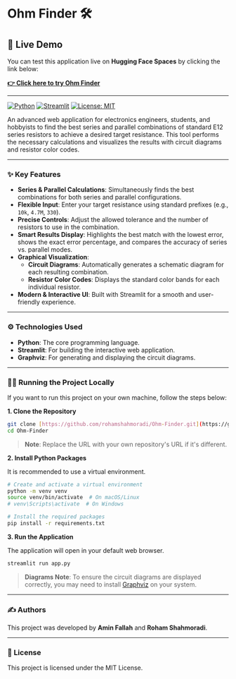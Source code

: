 # Ohm Finder 🛠️

## 🚀 Live Demo

You can test this application live on **Hugging Face Spaces** by clicking the link below:

**[👉 Click here to try Ohm Finder](https://huggingface.co/spaces/rohamshahmoradi/Ohm-Finder)**

---

[![Python](https://img.shields.io/badge/Python-3.7%2B-blue?style=for-the-badge&logo=python)](https://www.python.org/)
[![Streamlit](https://img.shields.io/badge/Streamlit-1.30%2B-red?style=for-the-badge&logo=streamlit)](https://streamlit.io/)
[![License: MIT](https://img.shields.io/badge/License-MIT-green.svg?style=for-the-badge)](https://opensource.org/licenses/MIT)

An advanced web application for electronics engineers, students, and hobbyists to find the best series and parallel combinations of standard E12 series resistors to achieve a desired target resistance. This tool performs the necessary calculations and visualizes the results with circuit diagrams and resistor color codes.

---

### ✨ Key Features

-   **Series & Parallel Calculations**: Simultaneously finds the best combinations for both series and parallel configurations.
-   **Flexible Input**: Enter your target resistance using standard prefixes (e.g., `10k`, `4.7M`, `330`).
-   **Precise Controls**: Adjust the allowed tolerance and the number of resistors to use in the combination.
-   **Smart Results Display**: Highlights the best match with the lowest error, shows the exact error percentage, and compares the accuracy of series vs. parallel modes.
-   **Graphical Visualization**:
    -   **Circuit Diagrams**: Automatically generates a schematic diagram for each resulting combination.
    -   **Resistor Color Codes**: Displays the standard color bands for each individual resistor.
-   **Modern & Interactive UI**: Built with Streamlit for a smooth and user-friendly experience.

---


### ⚙️ Technologies Used

-   **Python**: The core programming language.
-   **Streamlit**: For building the interactive web application.
-   **Graphviz**: For generating and displaying the circuit diagrams.

---

### 👨‍💻 Running the Project Locally

If you want to run this project on your own machine, follow the steps below:

**1. Clone the Repository**

```bash
git clone [https://github.com/rohamshahmoradi/Ohm-Finder.git](https://github.com/rohamshahmoradi/Ohm-Finder.git)
cd Ohm-Finder
```
> **Note**: Replace the URL with your own repository's URL if it's different.

**2. Install Python Packages**

It is recommended to use a virtual environment.

```bash
# Create and activate a virtual environment
python -m venv venv
source venv/bin/activate  # On macOS/Linux
# venv\Scripts\activate  # On Windows

# Install the required packages
pip install -r requirements.txt
```

**3. Run the Application**

The application will open in your default web browser.

```bash
streamlit run app.py
```
> **Diagrams Note**: To ensure the circuit diagrams are displayed correctly, you may need to install [Graphviz](https://graphviz.org/download/) on your system.

---

### ✍️ Authors

This project was developed by **Amin Fallah** and **Roham Shahmoradi**.

---

### 📜 License

This project is licensed under the MIT License.
